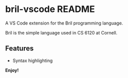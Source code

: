 # bril-vscode README

A VS Code extension for the Bril programming language.

Bril is the simple language used in CS 6120 at Cornell.

## Features

* Syntax highlighting

**Enjoy!**
